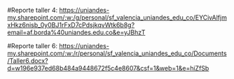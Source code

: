 #Reporte taller 4:
https://uniandes-my.sharepoint.com/:w:/g/personal/sf_valencia_uniandes_edu_co/EYCivAlfjmxHkz6nisb_0y0BJ1rFxD7cPdsjkqvWtk6b8g?email=af.borda%40uniandes.edu.co&e=yJBhzT

#Reporte taller 6:
https://uniandes-my.sharepoint.com/:w:/r/personal/sf_valencia_uniandes_edu_co/Documents/Taller6.docx?d=w196e937ed68b484a9448672f5c4e8607&csf=1&web=1&e=hiZfSb